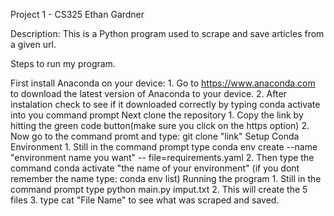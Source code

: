 Project 1 - CS325 Ethan Gardner

Description:
This is a Python program used to scrape and save articles from a given url.

Steps to run my program.

First install Anaconda on your device:
    1. Go to https://www.anaconda.com to download the latest version of Anaconda to your device. 
    2. After instalation check to see if it downloaded correctly by typing conda activate into you command prompt
Next clone the repository
    1. Copy the link by hitting the green code button(make sure you click on the https option)
    2. Now go to the command promt and type: git clone "link"
Setup Conda Environment
    1. Still in the command prompt type conda env create --name "environment name you want" -- file=requirements.yaml
    2. Then type the command conda activate "the name of your environment" (if you dont remember the name type: conda env list)
Running the program
    1. Still in the command prompt type python main.py imput.txt
    2. This will create the 5 files
    3. type cat "File Name" to see what was scraped and saved. 
